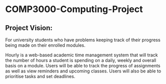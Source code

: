 # COMP3000-Computing-Project

## Project Vision:
For university students who have problems keeping track of their progress being made on their enrolled modules.

Hourly is a web-based academic time management system that will track the number of hours a student is spending on a daily, weekly and overall basis on a module. 
Users will be able to track the progress of assignments as well as view reminders and upcoming classes. Users will also be able to prioritise tasks and set deadlines. 
